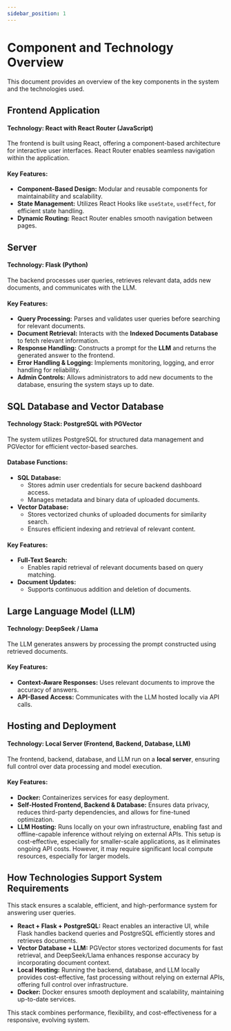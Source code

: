 ```yaml
---
sidebar_position: 1
---
```


# Component and Technology Overview

This document provides an overview of the key components in the system and the technologies used.
## Frontend Application

#### **Technology: React with React Router (JavaScript)**  
The frontend is built using React, offering a component-based architecture for interactive user interfaces. React Router enables seamless navigation within the application.  

#### **Key Features:**
- **Component-Based Design:** Modular and reusable components for maintainability and scalability.  
- **State Management:** Utilizes React Hooks like `useState`, `useEffect`, for efficient state handling.  
- **Dynamic Routing:** React Router enables smooth navigation between pages.  

## Server

#### **Technology: Flask (Python)**
The backend processes user queries, retrieves relevant data, adds new documents, and communicates with the LLM.

#### **Key Features:**
- **Query Processing:** Parses and validates user queries before searching for relevant documents.  
- **Document Retrieval:** Interacts with the **Indexed Documents Database** to fetch relevant information.  
- **Response Handling:** Constructs a prompt for the **LLM** and returns the generated answer to the frontend.  
- **Error Handling & Logging:** Implements monitoring, logging, and error handling for reliability.  
- **Admin Controls:** Allows administrators to add new documents to the database, ensuring the system stays up to date.  

## SQL Database and Vector Database

#### **Technology Stack: PostgreSQL with PGVector**

The system utilizes PostgreSQL for structured data management and PGVector for efficient vector-based searches.  

#### **Database Functions:**
- **SQL Database:**  
  - Stores admin user credentials for secure backend dashboard access.  
  - Manages metadata and binary data of uploaded documents.  
- **Vector Database:**  
  - Stores vectorized chunks of uploaded documents for similarity search.  
  - Ensures efficient indexing and retrieval of relevant content.  

#### **Key Features:**
- **Full-Text Search:**  
  - Enables rapid retrieval of relevant documents based on query matching.  
- **Document Updates:**  
  - Supports continuous addition and deletion of documents.
 
  
## Large Language Model (LLM)

#### **Technology: DeepSeek / Llama**
The LLM generates answers by processing the prompt constructed using retrieved documents.  

#### **Key Features:**
- **Context-Aware Responses:** Uses relevant documents to improve the accuracy of answers.  
- **API-Based Access:** Communicates with the LLM hosted locally via API calls.  

## Hosting and Deployment

#### **Technology: Local Server (Frontend, Backend, Database, LLM)**
The frontend, backend, database, and LLM run on a **local server**, ensuring full control over data processing and model execution.

#### **Key Features:**
- **Docker:** Containerizes services for easy deployment. 
- **Self-Hosted Frontend, Backend & Database:** Ensures data privacy, reduces third-party dependencies, and allows for fine-tuned optimization.  
- **LLM Hosting:** Runs locally on your own infrastructure, enabling fast and offline-capable inference without relying on external APIs. This setup is cost-effective, especially for smaller-scale applications, as it eliminates ongoing API costs. However, it may require significant local compute resources, especially for larger models.

## How Technologies Support System Requirements

This stack ensures a scalable, efficient, and high-performance system for answering user queries.

- **React + Flask + PostgreSQL:** React enables an interactive UI, while Flask handles backend queries and PostgreSQL efficiently stores and retrieves documents.
- **Vector Database + LLM:** PGVector stores vectorized documents for fast retrieval, and DeepSeek/Llama enhances response accuracy by incorporating document context.
- **Local Hosting:** Running the backend, database, and LLM locally provides cost-effective, fast processing without relying on external APIs, offering full control over infrastructure.
- **Docker:** Docker ensures smooth deployment and scalability, maintaining up-to-date services.

This stack combines performance, flexibility, and cost-effectiveness for a responsive, evolving system.
